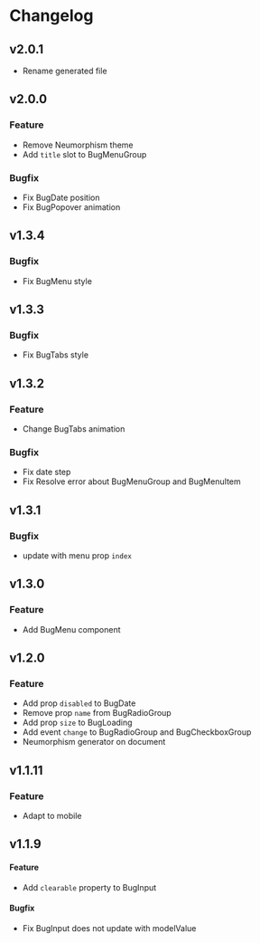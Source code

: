 # Changelog
## v2.0.1
- Rename generated file

## v2.0.0
### Feature
- Remove Neumorphism theme
- Add `title` slot to BugMenuGroup

### Bugfix
- Fix BugDate position
- Fix BugPopover animation

## v1.3.4
### Bugfix
- Fix BugMenu style

## v1.3.3
### Bugfix
- Fix BugTabs style

## v1.3.2
### Feature
- Change BugTabs animation

### Bugfix
- Fix date step
- Fix Resolve error about BugMenuGroup and BugMenuItem

## v1.3.1
### Bugfix
- update with menu prop `index`

## v1.3.0
### Feature
- Add BugMenu component

## v1.2.0
### Feature
- Add prop `disabled` to BugDate
- Remove prop `name` from BugRadioGroup
- Add prop `size` to BugLoading
- Add event `change` to BugRadioGroup and BugCheckboxGroup
- Neumorphism generator on document

## v1.1.11
### Feature
- Adapt to mobile

## v1.1.9
#### Feature
- Add `clearable` property to BugInput

#### Bugfix
- Fix BugInput does not update with modelValue